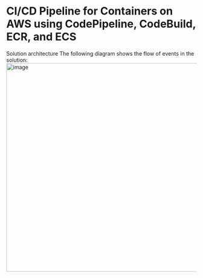 # CI/CD Pipeline for Containers on AWS using CodePipeline, CodeBuild, ECR, and ECS
Solution architecture
The following diagram shows the flow of events in the solution:
<img width="1027" height="552" alt="image" src="https://github.com/user-attachments/assets/0edd85d9-b04a-4959-ac29-943054d8cee5" />
